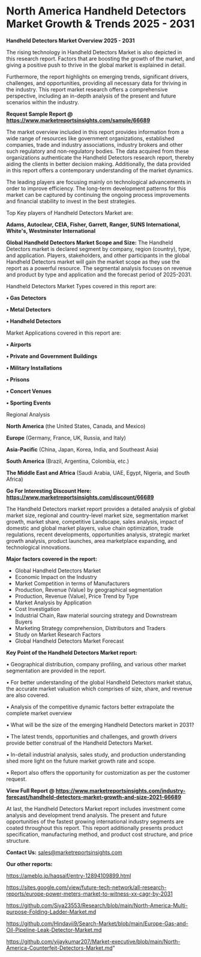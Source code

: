 # North America Handheld Detectors Market Growth & Trends 2025 - 2031

<Strong> Handheld Detectors Market Overview 2025 - 2031</strong>

The rising technology in Handheld Detectors Market is also depicted in this research report. Factors that are boosting the growth of the market, and giving a positive push to thrive in the global market is explained in detail.

Furthermore, the report highlights on emerging trends, significant drivers, challenges, and opportunities, providing all necessary data for thriving in the industry. This report market research offers a comprehensive perspective, including an in-depth analysis of the present and future scenarios within the industry.

<strong>Request Sample Report @ <a href=https://www.marketreportsinsights.com/sample/66689>https://www.marketreportsinsights.com/sample/66689</a></strong>

The market overview included in this report provides information from a wide range of resources like government organizations, established companies, trade and industry associations, industry brokers and other such regulatory and non-regulatory bodies. The data acquired from these organizations authenticate the Handheld Detectors research report, thereby aiding the clients in better decision making. Additionally, the data provided in this report offers a contemporary understanding of the market dynamics.

The leading players are focusing mainly on technological advancements in order to improve efficiency. The long-term development patterns for this market can be captured by continuing the ongoing process improvements and financial stability to invest in the best strategies.

Top Key players of Handheld Detectors Market are:

<strong>Adams, Autoclear, CEIA, Fisher, Garrett, Ranger, SUNS International, White&#39;s, Westminster International</strong>

<strong><b>Global Handheld Detectors Market Scope and Size:</b></strong>
The Handheld Detectors market is declared segment by company, region (country), type, and application. Players, stakeholders, and other participants in the global Handheld Detectors market will gain the market scope as they use the report as a powerful resource. The segmental analysis focuses on revenue and product by type and application and the forecast period of 2025-2031.

Handheld Detectors Market Types covered in this report are:

<strong>• Gas Detectors

• Metal Detectors

• Handheld Detectors</strong>

Market Applications covered in this report are:

<strong>• Airports

• Private and Government Buildings

• Military Installations

• Prisons

• Concert Venues

• Sporting Events</strong> 

Regional Analysis

<strong>North America</strong> (the United States, Canada, and Mexico)

<strong>Europe</strong> (Germany, France, UK, Russia, and Italy)

<strong>Asia-Pacific</strong> (China, Japan, Korea, India, and Southeast Asia)

<strong>South America</strong> (Brazil, Argentina, Colombia, etc.)

<strong>The Middle East and Africa</strong> (Saudi Arabia, UAE, Egypt, Nigeria, and South Africa)

<strong>Go For Interesting Discount Here: <a href=https://www.marketreportsinsights.com/discount/66689>https://www.marketreportsinsights.com/discount/66689</a></strong>

The Handheld Detectors market report provides a detailed analysis of global market size, regional and country-level market size, segmentation market growth, market share, competitive Landscape, sales analysis, impact of domestic and global market players, value chain optimization, trade regulations, recent developments, opportunities analysis, strategic market growth analysis, product launches, area marketplace expanding, and technological innovations.

<strong><b>Major factors covered in the report:</b></strong>
<ul>
  <li>Global Handheld Detectors Market </li>
  <li>Economic Impact on the Industry</li>
  <li>Market Competition in terms of Manufacturers</li>
  <li>Production, Revenue (Value) by geographical segmentation</li>
  <li>Production, Revenue (Value), Price Trend by Type</li>
  <li>Market Analysis by Application</li>
  <li>Cost Investigation</li>
  <li>Industrial Chain, Raw material sourcing strategy and Downstream Buyers</li>
  <li>Marketing Strategy comprehension, Distributors and Traders</li>
  <li>Study on Market Research Factors</li>
  <li>Global Handheld Detectors Market Forecast</li>
</ul>

<strong><b>Key Point of the Handheld Detectors Market report:</b></strong>

• Geographical distribution, company profiling, and various other market segmentation are provided in the report.

• For better understanding of the global Handheld Detectors market status, the accurate market valuation which comprises of size, share, and revenue are also covered.

• Analysis of the competitive dynamic factors better extrapolate the complete market overview

• What will be the size of the emerging Handheld Detectors market in 2031?

• The latest trends, opportunities and challenges, and growth drivers provide better construal of the Handheld Detectors Market.

• In-detail industrial analysis, sales study, and production understanding shed more light on the future market growth rate and scope.

• Report also offers the opportunity for customization as per the customer request.

<strong><b>View Full Report @ <a href=https://www.marketreportsinsights.com/industry-forecast/handheld-detectors-market-growth-and-size-2021-66689>https://www.marketreportsinsights.com/industry-forecast/handheld-detectors-market-growth-and-size-2021-66689</a></b></strong>


At last, the Handheld Detectors Market report includes investment come analysis and development trend analysis. The present and future opportunities of the fastest growing international industry segments are coated throughout this report. This report additionally presents product specification, manufacturing method, and product cost structure, and price structure.

<strong>Contact Us:</strong>
sales@marketreportsinsights.com

<strong>Our other reports:</strong>

<a href=https://ameblo.jp/haqsaif/entry-12894109899.html>https://ameblo.jp/haqsaif/entry-12894109899.html</a>

<a href=https://sites.google.com/view/future-tech-network/all-research-reports/europe-power-meters-market-to-witness-xx-cagr-by-2031>https://sites.google.com/view/future-tech-network/all-research-reports/europe-power-meters-market-to-witness-xx-cagr-by-2031</a>

<a href=https://github.com/Siya23553/Research/blob/main/North-America-Multi-purpose-Folding-Ladder-Market.md>https://github.com/Siya23553/Research/blob/main/North-America-Multi-purpose-Folding-Ladder-Market.md</a>

<a href=https://github.com/Hindavii9/Search-Market/blob/main/Europe-Gas-and-Oil-Pipeline-Leak-Detector-Market.md>https://github.com/Hindavii9/Search-Market/blob/main/Europe-Gas-and-Oil-Pipeline-Leak-Detector-Market.md</a>

<a href=https://github.com/vijaykumar207/Market-executive/blob/main/North-America-Counterfeit-Detectors-Market.md>https://github.com/vijaykumar207/Market-executive/blob/main/North-America-Counterfeit-Detectors-Market.md</a>"
